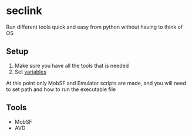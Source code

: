 # seclink

Run different tools quick and easy from python without having to think of OS

## Setup
1. Make sure you have all the tools that is needed
2. Set [variables](settings.py)

At this point only MobSF and Emulator scripts are made, and you will need to set path and how to run the executable file


## Tools
- MobSF
- AVD
